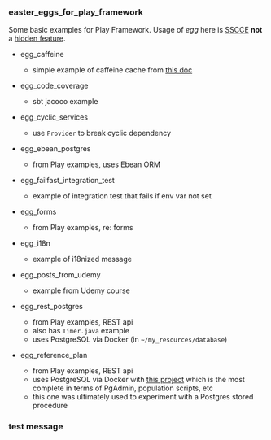 ### easter_eggs_for_play_framework

Some basic examples for Play Framework. Usage of *egg* here is [SSCCE](http://sscce.org/) **not** a [hidden feature](https://en.wikipedia.org/wiki/Easter_egg_(media)).


* egg_caffeine
    * simple example of caffeine cache from [this doc](https://www.playframework.com/documentation/2.8.x/ScalaCache)

* egg_code_coverage
    * sbt jacoco example

* egg_cyclic_services
    * use `Provider` to break cyclic dependency 

* egg_ebean_postgres
    * from Play examples, uses Ebean ORM

* egg_failfast_integration_test
    * example of integration test that fails if env var not set

* egg_forms
    * from Play examples, re: forms

*  egg_i18n
    * example of i18nized message

* egg_posts_from_udemy
    * example from Udemy course 

* egg_rest_postgres
    * from Play examples, REST api 
    * also has `Timer.java` example
    * uses PostgreSQL via Docker (in `~/my_resources/database`)

* egg_reference_plan
    * from Play examples, REST api 
    * uses PostgreSQL via Docker with [this project](https://github.com/codetojoy/gists/tree/main/postgres_jun_2023) which is the most complete in terms of PgAdmin, population scripts, etc
    * this one was ultimately used to experiment with a Postgres stored procedure

### test message 
